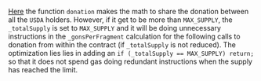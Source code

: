 [Here](https://github.com/code-423n4/2023-07-amphora/blob/daae020331404647c661ab534d20093c875483e1/core/solidity/contracts/core/USDA.sol#L259) the function `donation` makes the math to share the donation between all the `USDA` holders. However, if it get to be more than `MAX_SUPPLY`, the `_totalSupply` is set to `MAX_SUPPLY` and it will be doing unnecessary instructions in the `_gonsPerFragment` calculation for the following calls to donation from within the contract (if `_totalSupply` is not reduced). The optimization lies lies in adding an `if (_totalSupply == MAX_SUPPLY) return;` so that it does not spend gas doing redundant instructions when the supply has reached the limit. 